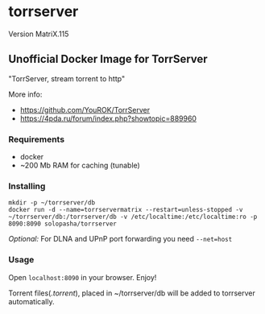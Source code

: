 # torrserver

Version MatriX.115

## Unofficial Docker Image for TorrServer

"TorrServer, stream torrent to http"

More info:

- <https://github.com/YouROK/TorrServer>
- <https://4pda.ru/forum/index.php?showtopic=889960>

### Requirements

- docker
- ~200 Mb RAM for caching (tunable)

### Installing

```shell
mkdir -p ~/torrserver/db
docker run -d --name=torrservermatrix --restart=unless-stopped -v ~/torrserver/db:/torrserver/db -v /etc/localtime:/etc/localtime:ro -p 8090:8090 solopasha/torrserver
```

*Optional:*
For DLNA and UPnP port forwarding you need ``` --net=host ```

### Usage

Open ```localhost:8090``` in your browser. Enjoy!

Torrent files(*.torrent*), placed in ~/torrserver/db will be added to torrserver automatically.
